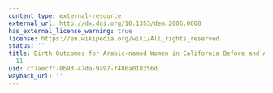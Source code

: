 ```yaml
---
content_type: external-resource
external_url: http://dx.doi.org/10.1353/dem.2006.0008
has_external_license_warning: true
license: https://en.wikipedia.org/wiki/All_rights_reserved
status: ''
title: Birth Outcomes for Arabic-named Women in California Before and After September
  11
uid: cf7aec7f-8b93-47da-9a97-f486a018256d
wayback_url: ''
---
```

